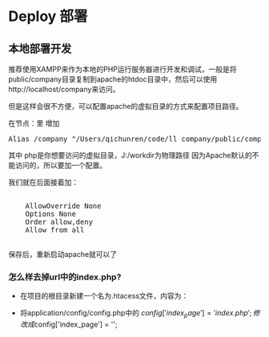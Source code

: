 # Deploy 部署

## 本地部署开发

推荐使用XAMPP来作为本地的PHP运行服务器进行开发和调试，一般是将public/company目录复制到apache的htdoc目录中，然后可以使用http://localhost/company来访问。

但是这样会很不方便，可以配置apache的虚拟目录的方式来配置项目路径。

在节点：<IfModule alias_module>里
增加

<pre>
Alias /company "/Users/qichunren/code/ll_company/public/company/"
</pre>
其中 php是你想要访问的虚拟目录，J:/workdir为物理路径
因为Apache默认的不能访问的，所以要加一个配置。

我们就在</IfModule>后面接着加：
<pre>
<Directory "/Users/qichunren/code/ll_company/public/company/">
    AllowOverride None
    Options None
    Order allow,deny
    Allow from all
</Directory>
</pre>
保存后，重新启动apache就可以了

### 怎么样去掉url中的index.php?

+ 在项目的根目录新建一个名为.htacess文件，内容为：


+ 将application/config/config.php中的
    $config['index_page'] = 'index.php';
  修改成$config['index_page'] = '';
